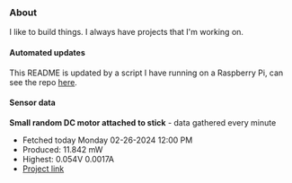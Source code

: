 ### About
I like to build things. I always have projects that I'm working on.

#### Automated updates
This README is updated by a script I have running on a Raspberry Pi, can see the repo [here](https://github.com/jdc-cunningham/raspi-git-repo-updater).

#### Sensor data


**Small random DC motor attached to stick** - data gathered every minute
- Fetched today Monday 02-26-2024 12:00 PM
- Produced: 11.842 mW
- Highest: 0.054V 0.0017A
- [Project link](https://github.com/jdc-cunningham/turbine-raspi)